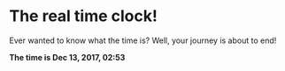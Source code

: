 # The real time clock!

Ever wanted to know what the time is? Well, your journey is about to end!

**The time is Dec 13, 2017, 02:53**
